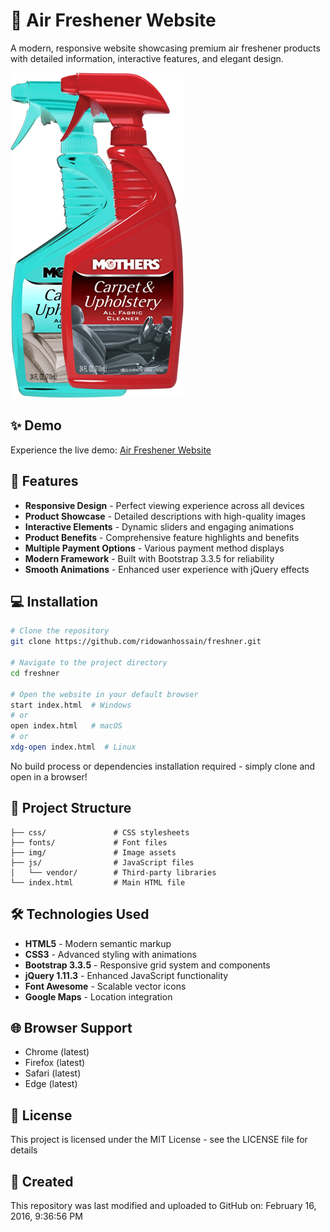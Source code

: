 # 🌿 Air Freshener Website

A modern, responsive website showcasing premium air freshener products with detailed information, interactive features, and elegant design.

![Air Freshener](img/product-1.png)

## ✨ Demo

Experience the live demo: [Air Freshener Website](http://demo.techogram.com/html/freshner)

## 🚀 Features

- **Responsive Design** - Perfect viewing experience across all devices
- **Product Showcase** - Detailed descriptions with high-quality images
- **Interactive Elements** - Dynamic sliders and engaging animations
- **Product Benefits** - Comprehensive feature highlights and benefits
- **Multiple Payment Options** - Various payment method displays
- **Modern Framework** - Built with Bootstrap 3.3.5 for reliability
- **Smooth Animations** - Enhanced user experience with jQuery effects

## 💻 Installation

```bash
# Clone the repository
git clone https://github.com/ridowanhossain/freshner.git

# Navigate to the project directory
cd freshner

# Open the website in your default browser
start index.html  # Windows
# or
open index.html   # macOS
# or
xdg-open index.html  # Linux
```

No build process or dependencies installation required - simply clone and open in a browser!

## 📁 Project Structure

```
├── css/               # CSS stylesheets
├── fonts/             # Font files
├── img/               # Image assets
├── js/                # JavaScript files
│   └── vendor/        # Third-party libraries
└── index.html         # Main HTML file
```

## 🛠️ Technologies Used

- **HTML5** - Modern semantic markup
- **CSS3** - Advanced styling with animations
- **Bootstrap 3.3.5** - Responsive grid system and components
- **jQuery 1.11.3** - Enhanced JavaScript functionality
- **Font Awesome** - Scalable vector icons
- **Google Maps** - Location integration

## 🌐 Browser Support

- Chrome (latest)
- Firefox (latest)
- Safari (latest)
- Edge (latest)

## 📄 License

This project is licensed under the MIT License - see the LICENSE file for details

## 📅 Created

This repository was last modified and uploaded to GitHub on: February 16, 2016, 9:36:56 PM